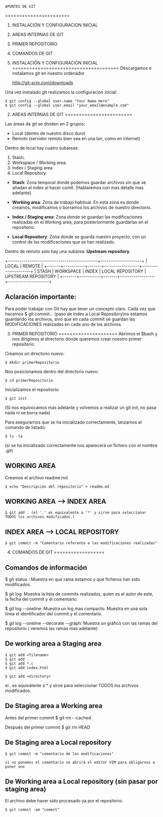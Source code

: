 
	APUNTES DE GIT
=======================

1. INSTALACIÓN Y CONFIGURACION INICIAL
2. AREAS INTERNAS DE GIT
3. PRIMER REPOSITORIO
4. COMANDOS DE GIT




1. INSTALACIÓN Y CONFIGURACIÓN INICIAL
======================================
Descargamos e instalamos git en nuestro ordenador

	http://git-scm.com/downloads 

Una vez instalado git realizamos la configuración inicial:

	$ git config --global user.name "Your Name Here"
	$ git config --global user.email "your_email@example.com"




2. AREAS INTERNAS DE GIT
========================

Las áreas de git se dividen en 2 grupos:

* Local (dentro de nuestro disco duro)
* Remoto (servidor remoto bien sea en una lan, como en internet)

Dentro de local hay cuatro subáreas:

1. Stash.
2. Workspace / Working area.
3. Index / Staging area.
4. Local Repository.


* **Stash**: Zona temporal donde podemos guardar archivos sin que se añadan al index al hacer comit. (Hablaremos con mas detalle mas adelante).

* **Working area**: Zona de trabajo habitual. En esta zona es donde creamos, modificamos o borramos los archivos de nuestro directorio.

* **Index / Staging area**: Zona donde se guardan las modificaciones realizadas en el Working area, para posteriormente guardarlas en el repositorio.

* **Local Repository**: Zona donde se guarda nuestro proyecto, con un control de las modificaciones que se han realizado.

Dentro de remoto solo hay una subárea: **Upstream repository**.

+----------------------------------------------+---------------------+
|					LOCAL					   | 	REMOTE		     |
+-------+-----------+-------+------------------+---------------------+
| STASH | WORKSPACE | INDEX | LOCAL REPOSITORY | UPSTREAM REPOSITORY |
+-------+-----------+-------+------------------+---------------------+


Aclaración importante:
----------------------
Para poder trabajar con Git hay que tener un concepto claro. Cada vez que hacemos $ git commit... (paso de Index a Local Repository)no estamos guardando los archivos, sino que en cada commit se guardan las MODIFICACIONES realizadas en cada uno de los archivos.




3. PRIMER REPOSITORIO
=====================
Abrimos el $bash y nos dirigimos al directorio donde queremos crear nuestro primer repositorio.

Creamos un directorio nuevo:

	$ mkdir primerRepositorio

Nos posicionamos dentro del directorio nuevo:

	$ cd primerRepositorio

Inicializamos el repositorio:

	$ git init

(Si nos equivocamos más adelante y volvemos a realizar un git init, no pasa nada ni se borra nada)

Para asegurarnos que se ha inicializado correctamente, lanzamos el comando de listado:

	$ ls -la

(si se ha inicializado correctamente nos aparecerá un fichero con el nombre .git)

WORKING AREA
------------

Creamos el archivo readme.md

	$ echo "Descripción del repositorio" > readme.md

WORKING AREA --> INDEX AREA
---------------------------

	$ git add . (el '.' es equivalente a '*' y sirve para seleccionar TODOS los archivos modificados.)

INDEX AREA --> LOCAL REPOSITORY
-------------------------------

	$ git commit -m "Comentario referente a las modificaciones realizadas"




4. COMANDOS DE GIT
==================

Comandos de información
-----------------------

$ git status : Muestra en que rama estamos y que ficheros han sido modificados.

$ git log: Muestra la lista de commits realizados, quien es el autor de este, la fecha del commit y el comentario.

$ git log --oneline: Muestra un log mas compacto. Muestra en una sola línea el identificador del commit y el comentario.

$ git log --oneline --decorate --graph: Muestra un gráfico con las ramas del repositorio ( veremos las ramas mas adelante)


De working area a Staging area
------------------------------

	$ git add <filename>
	$ git add . 		
	$ git add *.c
	$ git add index.html

	$ git add <directory>

el . es equivalente a * y sirve para seleccionar TODOS los archivos modificados.

De Staging area a Working area
------------------------------

Antes del primer commit
	$ git rm --cached <filename>

Después del primer commit
	$ gir rm HEAD <filename>

De Staging area a Local repository
----------------------------------
	$ git commit -m "comentario de las modificaciones" 

	si no ponemos el comentario se abrirá el editor VIM para obligarnos a poner uno


De Working area a Local repository (sin pasar por staging area)
---------------------------------------------------------------

El archivo debe haver sido procesado ya por el repositorio.

	$ git commit -am "coment"

